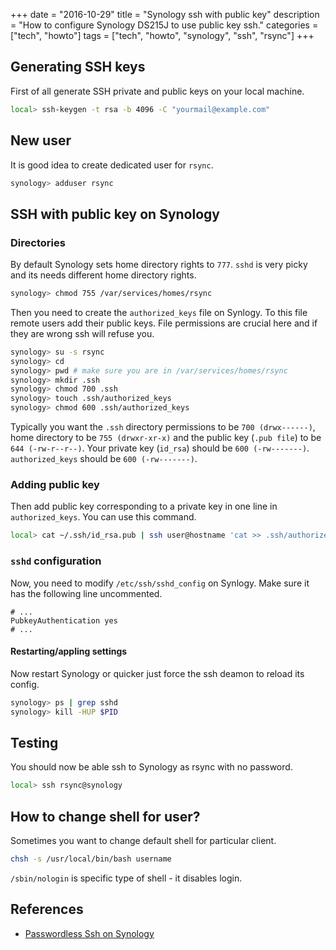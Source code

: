+++
date = "2016-10-29"
title = "Synology ssh with public key"
description = "How to configure Synology DS215J to use public key ssh."
categories = ["tech", "howto"]
tags = ["tech", "howto", "synology", "ssh", "rsync"]
+++

## Generating SSH keys

First of all generate SSH private and public keys on your local machine.

```bash
local> ssh-keygen -t rsa -b 4096 -C "yourmail@example.com"
```

## New user

It is good idea to create dedicated user for `rsync`.

```bash
synology> adduser rsync
```

## SSH with public key on Synology

### Directories

By default Synology sets home directory rights to `777`. `sshd` is very picky and its needs different home directory rights.


```bash
synology> chmod 755 /var/services/homes/rsync
```

Then you need to create the `authorized_keys` file on Synlogy. To this file remote users add their public keys. File permissions are crucial here and if they are wrong ssh will refuse you.

```bash
synology> su -s rsync
synology> cd
synology> pwd # make sure you are in /var/services/homes/rsync
synology> mkdir .ssh
synology> chmod 700 .ssh
synology> touch .ssh/authorized_keys
synology> chmod 600 .ssh/authorized_keys
```

Typically you want the `.ssh` directory permissions to be `700 (drwx------)`, home directory to be `755 (drwxr-xr-x)` and the public key (`.pub file`) to be `644 (-rw-r--r--)`. Your private key (`id_rsa`) should be `600 (-rw-------)`. `authorized_keys` should be `600 (-rw-------)`.

### Adding public key

Then add public key corresponding to a private key in one line in `authorized_keys`. You can use this command.

```bash
local> cat ~/.ssh/id_rsa.pub | ssh user@hostname 'cat >> .ssh/authorized_keys'
```

### `sshd` configuration

Now, you need to modify `/etc/ssh/sshd_config` on Synlogy. Make sure it has the following line uncommented.

```text
# ...
PubkeyAuthentication yes
# ...
```

#### Restarting/appling settings

Now restart Synology or quicker just force the ssh deamon to reload its config.

```bash
synology> ps | grep sshd
synology> kill -HUP $PID
```

## Testing

You should now be able ssh to Synology as rsync with no password.

```bash
local> ssh rsync@synology
```

## How to change shell for user?

Sometimes you want to change default shell for particular client.

```bash
chsh -s /usr/local/bin/bash username
```

`/sbin/nologin` is specific type of shell - it disables login.

## References

* [Passwordless Ssh on Synology](http://karlcode.owtelse.com/blog/2015/06/27/passwordless-ssh-on-synology/)
